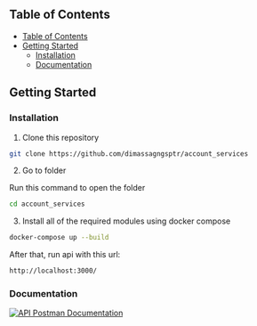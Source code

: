 
## Table of Contents

- [Table of Contents](#table-of-contents)
- [Getting Started](#getting-started)
  - [Installation](#installation)
  - [Documentation](#documentation)

## Getting Started

### Installation

1. Clone this repository

```sh
git clone https://github.com/dimassagngsptr/account_services
```

2. Go to folder


Run this command to open the folder

```sh
cd account_services
```

3. Install all of the required modules using docker compose

```sh
docker-compose up --build
```

After that, run api with this url: 

```sh
http://localhost:3000/
```



### Documentation

[![API Postman Documentation](https://run.pstmn.io/button.svg)](https://documenter.getpostman.com/view/29288801/2sAXjJ6D7F)
